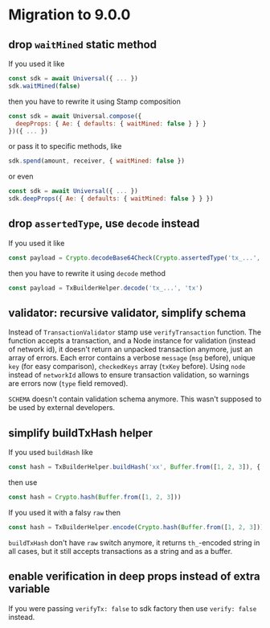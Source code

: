 # Migration to 9.0.0

## drop `waitMined` static method

If you used it like
```js
const sdk = await Universal({ ... })
sdk.waitMined(false)
```
then you have to rewrite it using Stamp composition
```js
const sdk = await Universal.compose({
  deepProps: { Ae: { defaults: { waitMined: false } } }
})({ ... })
```
or pass it to specific methods, like
```js
sdk.spend(amount, receiver, { waitMined: false })
```
or even
```js
const sdk = await Universal({ ... })
sdk.deepProps({ Ae: { defaults: { waitMined: false } } })
```

## drop `assertedType`, use `decode` instead

If you used it like
```js
const payload = Crypto.decodeBase64Check(Crypto.assertedType('tx_...', 'tx'))
```
then you have to rewrite it using `decode` method
```js
const payload = TxBuilderHelper.decode('tx_...', 'tx')
```

## **validator:** recursive validator, simplify schema

Instead of `TransactionValidator` stamp use `verifyTransaction` function. The function accepts
a transaction, and a Node instance for validation (instead of network id), it doesn't return
an unpacked transaction anymore, just an array of errors. Each error contains a verbose `message`
(`msg` before), unique `key` (for easy comparison), `checkedKeys` array (`txKey` before). Using
`node` instead of `networkId` allows to ensure transaction validation, so warnings are errors
now (`type` field removed).

`SCHEMA` doesn't contain validation schema anymore. This wasn't supposed to be used by external
developers.

## simplify buildTxHash helper

If you used `buildHash` like
```js
const hash = TxBuilderHelper.buildHash('xx', Buffer.from([1, 2, 3]), { raw: true })
```
then use
```js
const hash = Crypto.hash(Buffer.from([1, 2, 3]))
```
If you used it with a falsy `raw` then
```js
const hash = TxBuilderHelper.encode(Crypto.hash(Buffer.from([1, 2, 3])), 'xx')
```

`buildTxHash` don't have `raw` switch anymore, it returns `th_`-encoded string in all cases,
but it still accepts transactions as a string and as a buffer.

## enable verification in deep props instead of extra variable

If you were passing `verifyTx: false` to sdk factory then use `verify: false` instead.
